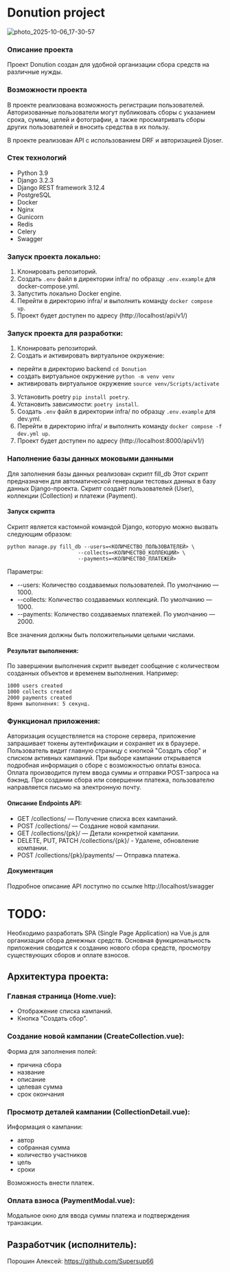 # Donution project

![photo_2025-10-06_17-30-57](https://github.com/user-attachments/assets/7f9d1b42-e1eb-4c06-9843-68f2e1ac9f55)

### Описание проекта

Проект Donution создан для удобной организации сбора средств на различные нужды. 

### Возможности проекта 

В проекте реализована возможность регистрации пользователей. Авторизованные пользователи могут публиковать сборы с указанием срока, суммы, целей и фотографии, а также просматривать сборы других пользователей и вносить средства в их пользу.

В проекте реализован API с использованием DRF и авторизацией Djoser.

### Стек технологий 

- Python 3.9
- Django 3.2.3
- Django REST framework 3.12.4
- PostgreSQL
- Docker
- Nginx
- Gunicorn
- Redis
- Celery
- Swagger

### Запуск проекта локально:  
1. Клонировать репозиторий.  
2. Создать `.env` файл в директории infra/ по образцу `.env.example` для docker-compose.yml.  
3. Запустить локально Docker engine.  
4. Перейти в директорию infra/ и выполнить команду `docker compose up`.
5. Проект будет доступен по адресу (http://localhost/api/v1/)
   
### Запуск проекта для разработки:  
1. Клонировать репозиторий.  
2. Создать и активировать виртуальное окружение:  
  - перейти в директорию backend `cd Donution`  
  - создать виртуальное окружение `python -m venv venv`  
  - активировать виртуальное окружение `source venv/Scripts/activate`  
3. Установить poetry `pip install poetry`.  
4. Установить зависимости: `poetry install`.
5. Создать `.env` файл в директории infra/ по образцу `.env.example` для dev.yml.
6. Перейти в директорию infra/ и выполнить команду `docker compose -f dev.yml up`.
5. Проект будет доступен по адресу (http://localhost:8000/api/v1/)

### Наполнение базы данных моковыми данными

Для заполнения базы данных реализован скрипт fill_db
Этот скрипт предназначен для автоматической генерации тестовых данных в базу данных Django-проекта. Скрипт создаёт пользователей (User), коллекции (Collection) и платежи (Payment).

#### Запуск скрипта

Скрипт является кастомной командой Django, которую можно вызвать следующим образом:
```
python manage.py fill_db --users=<КОЛИЧЕСТВО_ПОЛЬЗОВАТЕЛЕЙ> \
                       --collects=<КОЛИЧЕСТВО_КОЛЛЕКЦИЙ> \
                       --payments=<КОЛИЧЕСТВО_ПЛАТЕЖЕЙ>
```
Параметры:

- --users: Количество создаваемых пользователей. По умолчанию — 1000.
- --collects: Количество создаваемых коллекций. По умолчанию — 1000.
- --payments: Количество создаваемых платежей. По умолчанию — 2000.

Все значения должны быть положительными целыми числами.

#### Результат выполнения:

По завершении выполнения скрипт выведет сообщение с количеством созданных объектов и временем выполнения. Например:
```
1000 users created
1000 collects created
2000 payments created
Время выполнения: 5 секунд.
```

### Функционал приложения:

Авторизация осуществляется на стороне сервера, приложение запрашивает токены аутентификации и сохраняет их в браузере.
Пользователь видит главную страницу с кнопкой "Создать сбор" и списком активных кампаний.
При выборе кампании открывается подробная информация о сборе с возможностью оплаты взноса.
Оплата производится путем ввода суммы и отправки POST-запроса на бэкэнд.
При создании сбора или совершении платежа, пользователю направляется письмо на электронную почту.

#### Описание Endpoints API:

- GET /collections/ — Получение списка всех кампаний.
- POST /collections/ — Создание новой кампании.
- GET /collections/{pk}/ — Детали конкретной кампании.
- DELETE, PUT, PATCH /collections/{pk}/ - Удалене, обновление компании.
- POST /collections/{pk}/payments/ — Отправка платежа.

#### Документация

Подробное описание API лоступно по ссылке http://localhost/swagger

# TODO:

Необходимо разработать SPA (Single Page Application) на Vue.js для организации сбора денежных средств. Основная функциональность приложения сводится к созданию нового сбора средств, просмотру существующих сборов и оплате взносов.

## Архитектура проекта:

### Главная страница (Home.vue):

- Отображение списка кампаний.
- Кнопка "Создать сбор".


### Создание новой кампании (CreateCollection.vue):

Форма для заполнения полей: 
- причина сбора
- название
- описание
- целевая сумма
- срок окончания


### Просмотр деталей кампании (CollectionDetail.vue):

Информация о кампании:
- автор
- собранная сумма
- количество участников
- цель
- сроки

Возможность внести платеж.


### Оплата взноса (PaymentModal.vue):

Модальное окно для ввода суммы платежа и подтверждения транзакции.


## Разработчик (исполнитель):
Порошин Алексей: https://github.com/Supersup66